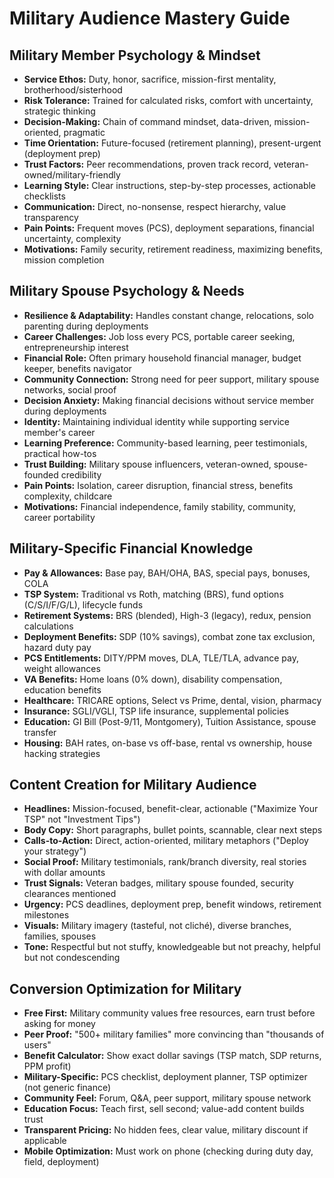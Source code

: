# Military Audience Mastery Guide

## Military Member Psychology & Mindset

- **Service Ethos:** Duty, honor, sacrifice, mission-first mentality, brotherhood/sisterhood
- **Risk Tolerance:** Trained for calculated risks, comfort with uncertainty, strategic thinking
- **Decision-Making:** Chain of command mindset, data-driven, mission-oriented, pragmatic
- **Time Orientation:** Future-focused (retirement planning), present-urgent (deployment prep)
- **Trust Factors:** Peer recommendations, proven track record, veteran-owned/military-friendly
- **Learning Style:** Clear instructions, step-by-step processes, actionable checklists
- **Communication:** Direct, no-nonsense, respect hierarchy, value transparency
- **Pain Points:** Frequent moves (PCS), deployment separations, financial uncertainty, complexity
- **Motivations:** Family security, retirement readiness, maximizing benefits, mission completion

## Military Spouse Psychology & Needs

- **Resilience & Adaptability:** Handles constant change, relocations, solo parenting during deployments
- **Career Challenges:** Job loss every PCS, portable career seeking, entrepreneurship interest
- **Financial Role:** Often primary household financial manager, budget keeper, benefits navigator
- **Community Connection:** Strong need for peer support, military spouse networks, social proof
- **Decision Anxiety:** Making financial decisions without service member during deployments
- **Identity:** Maintaining individual identity while supporting service member's career
- **Learning Preference:** Community-based learning, peer testimonials, practical how-tos
- **Trust Building:** Military spouse influencers, veteran-owned, spouse-founded credibility
- **Pain Points:** Isolation, career disruption, financial stress, benefits complexity, childcare
- **Motivations:** Financial independence, family stability, community, career portability

## Military-Specific Financial Knowledge

- **Pay & Allowances:** Base pay, BAH/OHA, BAS, special pays, bonuses, COLA
- **TSP System:** Traditional vs Roth, matching (BRS), fund options (C/S/I/F/G/L), lifecycle funds
- **Retirement Systems:** BRS (blended), High-3 (legacy), redux, pension calculations
- **Deployment Benefits:** SDP (10% savings), combat zone tax exclusion, hazard duty pay
- **PCS Entitlements:** DITY/PPM moves, DLA, TLE/TLA, advance pay, weight allowances
- **VA Benefits:** Home loans (0% down), disability compensation, education benefits
- **Healthcare:** TRICARE options, Select vs Prime, dental, vision, pharmacy
- **Insurance:** SGLI/VGLI, TSP life insurance, supplemental policies
- **Education:** GI Bill (Post-9/11, Montgomery), Tuition Assistance, spouse transfer
- **Housing:** BAH rates, on-base vs off-base, rental vs ownership, house hacking strategies

## Content Creation for Military Audience

- **Headlines:** Mission-focused, benefit-clear, actionable ("Maximize Your TSP" not "Investment Tips")
- **Body Copy:** Short paragraphs, bullet points, scannable, clear next steps
- **Calls-to-Action:** Direct, action-oriented, military metaphors ("Deploy your strategy")
- **Social Proof:** Military testimonials, rank/branch diversity, real stories with dollar amounts
- **Trust Signals:** Veteran badges, military spouse founded, security clearances mentioned
- **Urgency:** PCS deadlines, deployment prep, benefit windows, retirement milestones
- **Visuals:** Military imagery (tasteful, not cliché), diverse branches, families, spouses
- **Tone:** Respectful but not stuffy, knowledgeable but not preachy, helpful but not condescending

## Conversion Optimization for Military

- **Free First:** Military community values free resources, earn trust before asking for money
- **Peer Proof:** "500+ military families" more convincing than "thousands of users"
- **Benefit Calculator:** Show exact dollar savings (TSP match, SDP returns, PPM profit)
- **Military-Specific:** PCS checklist, deployment planner, TSP optimizer (not generic finance)
- **Community Feel:** Forum, Q&A, peer support, military spouse network
- **Education Focus:** Teach first, sell second; value-add content builds trust
- **Transparent Pricing:** No hidden fees, clear value, military discount if applicable
- **Mobile Optimization:** Must work on phone (checking during duty day, field, deployment)
